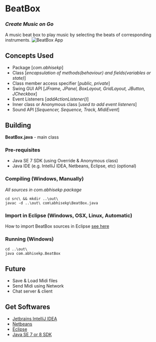 # BeatBox
### *Create Music on Go*
A music beat box to play music by selecting the beats of corresponding instruments.
![BeatBox App](https://i.imgur.com/L9JHQ1o.png "BeatBox App")


## Concepts Used
- Package [*com.abhisekp*]
- Class [*encapsulation of methods(behaviour) and fields(variables or state)*]
- Class member access specifier [*public, private*]
- Swing GUI API [*JFrame, JPanel, BoxLayout, GridLayout, JButton, JCheckbox*]
- Event Listeners [*addActionListener()*]
- Inner class or Anonymous class [*used to add event listeners*]
- Sound API [*Sequencer, Sequence, Track, MidiEvent*]

## Building
**BeatBox.java** - main class

### Pre-requisites
- Java SE 7 SDK (using Override & Anonymous class)
- Java IDE (e.g. IntelliJ IDEA, Netbeans, Eclipse, etc) (optional)

### Compiling (Windows, Manually)
*All sources in com.abhisekp package*

	cd src\ && mkdir ..\out\
	javac -d ..\out\ com\abhisekp\BeatBox.java

### Import in Eclipse (Windows, OSX, Linux, Automatic)
How to import BeatBox sources in Eclipse [see here](https://imgur.com/a/GM8Rf?gallery "Import BeatBox in Eclipse")

### Running (Windows)
	cd ..\out\
	java com.abhisekp.BeatBox

## Future
- Save & Load Midi files
- Send Midi using Network
- Chat server & client

## Get Softwares
- [Jetbrains IntelliJ IDEA](http://www.jetbrains.com/idea/download/download_thanks.jsp)
- [Netbeans](https://netbeans.org/downloads/start.html?platform=windows&lang=en&option=javase)
- [Eclipse](https://www.eclipse.org/downloads/packages/eclipse-standard-432/keplersr2)
- [Java SE 7 or 8 SDK](http://www.oracle.com/technetwork/java/javase/downloads/index.html)
